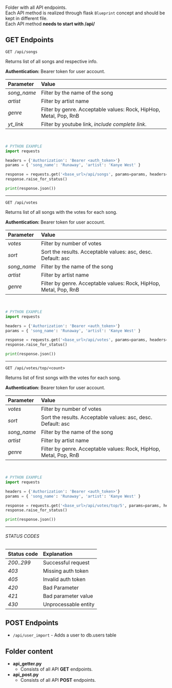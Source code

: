 Folder with all API endpoints.<br>
Each API method is realized through flask `Blueprint` concept and should be kept in different file.<br>
Each API method __needs to start with /api/__<br>


## GET Endpoints

```
GET /api/songs
```

Returns list of all songs and respective info. <br>

__Authentication:__ Bearer token for user account.

| Parameter         | Value                                                             |
| :---------------- | :-----------------------------------------------------------------|
| *song_name*       | Filter by the name of the song                                    |
| *artist*          | Filter by artist name                                             |
| *genre*           | Filter by genre. Acceptable values: Rock, HipHop, Metal, Pop, RnB |
| *yt_link*         | Filter by youtube link, *include complete link*.                  |

<br>

```python
# PYTHON EXAMPLE
import requests

headers = {'Authorization': 'Bearer <auth_token>'}
params = { 'song_name': 'Runaway', 'artist': 'Kanye West' }

response = requests.get('<base_url>/api/songs', params=params, headers=headers)
response.raise_for_status()

print(response.json())
```

---

```
GET /api/votes
```

Returns list of all songs with the votes for each song. <br>

__Authentication:__ Bearer token for user account.

| Parameter         | Value                                                             |
| :---------------- | :-----------------------------------------------------------------|
| *votes*           | Filter by number of votes                                         |
| *sort*            | Sort the results. Acceptable values: asc, desc. Default: asc      |
| *song_name*       | Filter by the name of the song                                    |
| *artist*          | Filter by artist name                                             |
| *genre*           | Filter by genre. Acceptable values: Rock, HipHop, Metal, Pop, RnB |

<br>

```python
# PYTHON EXAMPLE
import requests

headers = {'Authorization': 'Bearer <auth_token>'}
params = { 'song_name': 'Runaway', 'artist': 'Kanye West' }

response = requests.get('<base_url>/api/votes', params=params, headers=headers)
response.raise_for_status()

print(response.json())
```

---

```
GET /api/votes/top/<count>
```

Returns list of first <count> songs with the votes for each song. <br>

__Authentication:__ Bearer token for user account.

| Parameter         | Value                                                             |
| :---------------- | :-----------------------------------------------------------------|
| *votes*           | Filter by number of votes                                         |
| *sort*            | Sort the results. Acceptable values: asc, desc. Default: asc      |
| *song_name*       | Filter by the name of the song                                    |
| *artist*          | Filter by artist name                                             |
| *genre*           | Filter by genre. Acceptable values: Rock, HipHop, Metal, Pop, RnB |

<br>

```python
# PYTHON EXAMPLE
import requests

headers = {'Authorization': 'Bearer <auth_token>'}
params = { 'song_name': 'Runaway', 'artist': 'Kanye West' }

response = requests.get('<base_url>/api/votes/top/5', params=params, headers=headers)
response.raise_for_status()

print(response.json())
```

---

###### STATUS CODES

| Status code       | Explanation          |
| :---------------- | :------------------- |
| *200..299*        | Successful request   |
| *403*             | Missing auth token   |
| *405*             | Invalid auth token   |
| *420*             | Bad Parameter        |
| *421*             | Bad parameter value  |
| *430*             | Unprocessable entity |


## POST Endpoints
- `/api/user_import` - Adds a user to db.users table

## Folder content
* __api_getter.py__
    - Consists of all API __GET__ endpoints.
* __api_post.py__
    - Consists of all API __POST__ endpoints.
